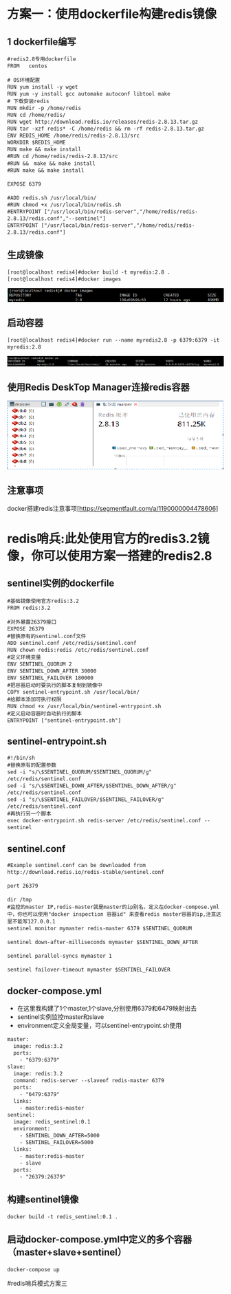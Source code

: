 # 方案一：使用dockerfile构建redis镜像
## 1 dockerfile编写
```
#redis2.8专用dockerfile
FROM   centos

# OS环境配置
RUN yum install -y wget
RUN yum -y install gcc automake autoconf libtool make
# 下载安装redis
RUN mkdir -p /home/redis
RUN cd /home/redis/
RUN wget http://download.redis.io/releases/redis-2.8.13.tar.gz
RUN tar -xzf redis* -C /home/redis && rm -rf redis-2.8.13.tar.gz
ENV REDIS_HOME /home/redis/redis-2.8.13/src
WORKDIR $REDIS_HOME
RUN make && make install
#RUN cd /home/redis/redis-2.8.13/src
#RUN &&　make && make install
#RUN make && make install

EXPOSE 6379

#ADD redis.sh /usr/local/bin/
#RUN chmod +x /usr/local/bin/redis.sh
#ENTRYPOINT ["/usr/local/bin/redis-server","/home/redis/redis-2.8.13/redis.conf","--sentinel"]
ENTRYPOINT ["/usr/local/bin/redis-server","/home/redis/redis-2.8.13/redis.conf"]

```
## 生成镜像
```
[root@localhost redis4]#docker build -t myredis:2.8 .
[root@localhost redis4]#docker images
```
![](.redis_in_docker_images\redis_in_docker_1.png)

## 启动容器
```
[root@localhost redis4]#docker run --name myredis2.8 -p 6379:6379 -it myredis:2.8
```
![](.redis_in_docker_images\redis_in_docker_2.png)
## 使用Redis DeskTop Manager连接redis容器
![](.redis_in_docker_images\702646d8.png)

## 注意事项
docker搭建redis注意事项[https://segmentfault.com/a/1190000004478606]

# redis哨兵:此处使用官方的redis3.2镜像，你可以使用方案一搭建的redis2.8
## sentinel实例的dockerfile
 ```
 #基础镜像使用官方redis:3.2
 FROM redis:3.2
 
 #对外暴露26379接口
 EXPOSE 26379
 #替换原有的sentinel.conf文件
 ADD sentinel.conf /etc/redis/sentinel.conf
 RUN chown redis:redis /etc/redis/sentinel.conf
 #定义环境变量
 ENV SENTINEL_QUORUM 2
 ENV SENTINEL_DOWN_AFTER 30000
 ENV SENTINEL_FAILOVER 180000
 #把容器启动时要执行的脚本复制到镜像中
 COPY sentinel-entrypoint.sh /usr/local/bin/
 #给脚本添加可执行权限
 RUN chmod +x /usr/local/bin/sentinel-entrypoint.sh
 #定义启动容器时自动执行的脚本
 ENTRYPOINT ["sentinel-entrypoint.sh"]

```
## sentinel-entrypoint.sh
```
#!/bin/sh
#替换原有的配置参数
sed -i "s/\$SENTINEL_QUORUM/$SENTINEL_QUORUM/g" /etc/redis/sentinel.conf
sed -i "s/\$SENTINEL_DOWN_AFTER/$SENTINEL_DOWN_AFTER/g" /etc/redis/sentinel.conf
sed -i "s/\$SENTINEL_FAILOVER/$SENTINEL_FAILOVER/g" /etc/redis/sentinel.conf
#再执行另一个脚本
exec docker-entrypoint.sh redis-server /etc/redis/sentinel.conf --sentinel

```
## sentinel.conf
```
#Example sentinel.conf can be downloaded from http://download.redis.io/redis-stable/sentinel.conf

port 26379

dir /tmp
#监控的master IP,redis-master就是master的ip别名，定义在docker-compose.yml中，你也可以使用"docker inspection 容器id" 来查看redis master容器的ip,注意这里不能写127.0.0.1
sentinel monitor mymaster redis-master 6379 $SENTINEL_QUORUM

sentinel down-after-milliseconds mymaster $SENTINEL_DOWN_AFTER

sentinel parallel-syncs mymaster 1

sentinel failover-timeout mymaster $SENTINEL_FAILOVER
```

## docker-compose.yml

  - 在这里我构建了1个master,1个slave,分别使用6379和6479映射出去
  - sentinel实例监控master和slave
  - environment定义全局变量，可以sentinel-entrypoint.sh使用
 
```
master:
  image: redis:3.2
  ports:
    - "6379:6379"
slave:
  image: redis:3.2
  command: redis-server --slaveof redis-master 6379
  ports:
    - "6479:6379"
  links:
    - master:redis-master
sentinel:
  image: redis_sentinel:0.1
  environment:
    - SENTINEL_DOWN_AFTER=5000
    - SENTINEL_FAILOVER=5000
  links:
    - master:redis-master
    - slave
  ports:
    - "26379:26379"
```
## 构建sentinel镜像
```
docker build -t redis_sentinel:0.1 .
```
## 启动docker-compose.yml中定义的多个容器（master+slave+sentinel）
```
docker-compose up
```
#redis哨兵模式方案三